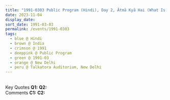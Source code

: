 ```yaml
---
title: "1991-0303 Public Program (Hindi), Day 2, Ātmā Kyā Hai (What Is Spirit), Talkatora Auditorium, New Delhi, India"
date: 2023-11-04
display_date: 
sort_date: 1991-03-03
permalink: /events/1991-0303
tags:
  - blue @ Hindi
  - brown @ India
  - crimson @ 1991
  - deeppink @ Public Program
  - green @ 1991-03
  - orange @ New Delhi
  - peru @ Talkatora Auditorium, New Delhi
---
```


<br>

<wave-list>
  <list-title color="DarkSeaGreen" width="55">Key Quotes</list-title>
  <list-item color="BlanchedAlmond" width="280"><b>Q1:</b> <i></i></list-item>
  <list-item color="Lavender" width="280"><b>Q2:</b> <i></i></list-item>
</wave-list>

<br>

<wave-list>
  <list-title color="DarkSeaGreen" width="55">Comments</list-title>
  <list-item color="BlanchedAlmond" width="280"><b>C1:</b> <i></i></list-item>
  <list-item color="Lavender" width="280"><b>C2:</b> <i></i></list-item>
</wave-list>